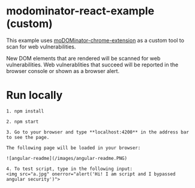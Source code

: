 # modominator-react-example (custom)

This example uses [moDOMinator-chrome-extension](https://github.com/tanhengyeow/moDOMinator-chrome-extension) as a custom tool to scan for web vulnerabilities.

New DOM elements that are rendered will be scanned for web vulnerabilities. Web vulnerablities that succeed will be reported in the browser console or shown as a browser alert.

# Run locally

```
1. npm install
```

```
2. npm start
```

```
3. Go to your browser and type **localhost:4200** in the address bar to see the page.

The following page will be loaded in your browser:

![angular-readme](/images/angular-readme.PNG)
```

```
4. To test script, type in the following input:
<img src="a.jpg" onerror="alert('Hi! I am script and I bypassed angular security')">
```
